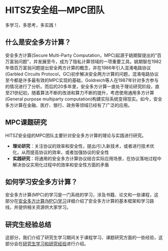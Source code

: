 # HITSZ安全组—MPC团队
多学习，多思考，多实践！

## 什么是安全多方计算？

安全多方计算(Secure Multi-Party Computation，MPC)起源于姚期智提出的“百万富翁问题”，并发展至今，成为了隐私计算领域的一项重要工具。姚期智在1982年借百万富翁问题提出安全两方计算的概念，并在1986年引入混淆电路协议(Garbled Circuits Protocol，GC)初步解决安全两方计算的问题，混淆电路协议至今都是许多最有效的MPC实现的基础，Goldreich等人在1987年针对多方参与的情况进行了分析。而后的20多年里，安全多方计算一直处于理论研究阶段，直至21世纪初，随着算法不断的改进和算力不断的提升，考虑使用通用多方计算(General purpose multiparty computation)构建实际系统变得现实。如今，安全多方计算在金融、医疗、银行、政务等领域已经有了广泛的应用。

## MPC课题研究

HITSZ安全组的MPC团队主要针对安全多方计算的理论与实践进行研究。

+ **理论研究**：关注协议的效率和安全性，提出/引入新技术，或者进行技术优化，从而提高协议的效率，或者加强协议的安全性
+ **实践研究**：将通用的安全多方计算协议结合实际应用场景，在协议落地过程中解决协议实用化过程中的效率和安全性方面的矛盾

## 如何学习安全多方计算？

安全多方计算(MPC)的学习是一门系统的学习，涉及书籍、论文和一些课程，这部分在[安全多方计算(MPC)学习](https://github.com/Stu-Yang/HITSZ-SecurityGroup-MPC/tree/main/mpc/mpc-learning)详细介绍了安全多方计算的基本框架和学习路线，并提供相关资源供大家学习。

## 研究生经验总结

这部分，我们介绍了研究生学习期间关于课程学习、课题研究方面的一些经验，这部分会在[研究生学习和研究经验](https://github.com/Stu-Yang/HITSZ-SecurityGroup-MPC/tree/main/getting-started)进行介绍。

